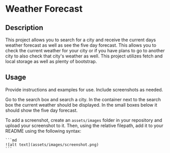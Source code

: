 # Weather Forecast

## Description

This project allows you to search for a city and receive the current days weather forecast as well as see the five day forecast. This allows you to check the current weather for your city or if you have plans to go to another city to also check that city's weather as well. This project utilizes fetch and local storage as well as plenty of bootstrap. 


## Usage

Provide instructions and examples for use. Include screenshots as needed.

Go to the search box and search a city. In the container next to the search box the current weather should be displayed. In the small boxes below it should show the five day forecast. 

To add a screenshot, create an `assets/images` folder in your repository and upload your screenshot to it. Then, using the relative filepath, add it to your README using the following syntax:

    ```md
    ![alt text](assets/images/screenshot.png)
    ```
